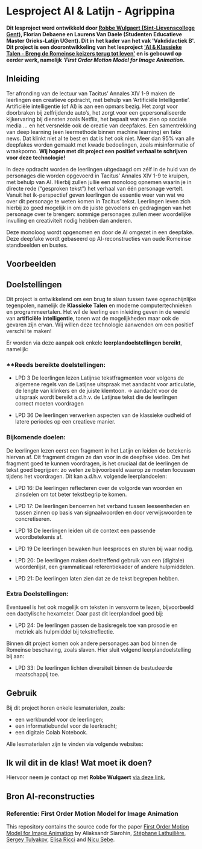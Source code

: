 # **Lesproject AI & Latijn - Agrippina**

**Dit lesproject werd ontwikkeld door [Robbe Wulgaert (Sint-Lievenscollege Gent)](https://robbewulgaert.be), Florian Debaene en Laurens Van Daele (Studenten Educatieve Master Grieks-Latijn UGent). Dit in het kader van het vak 'Vakdidactiek B'. Dit project is een doorontwikkeling van het lesproject ['AI & Klassieke Talen - Breng de Romeinse keizers terug tot leven'](https://www.robbewulgaert.be/onderwijs/ai-klassieke-talen-breng-de-romeinse-keizers-tot-leven) en is gebouwd op eerder werk, namelijk *'First Order Motion Model for Image Animation*.** 

## **Inleiding**
Ter afronding van de lectuur van Tacitus’ Annales XIV 1-9 maken de leerlingen een creatieve opdracht, met behulp van ‘Artificiële Intelligentie’. Artificiële intelligentie (of AI) is aan een opmars bezig. Het zorgt voor doorbraken bij zelfrijdende auto’s, het zorgt voor een gepersonaliseerde kijkervaring bij diensten zoals Netflix, het bepaalt wat we zien op sociale media ... en het versnelde ook de creatie van deepfakes. Een samentrekking van deep learning (een leermethode binnen machine learning) en fake news. Dat klinkt niet al te best en dat is het ook niet. Meer dan 95% van alle deepfakes worden gemaakt met kwade bedoelingen, zoals misinformatie of wraakporno. **Wij hopen met dit project een positief verhaal te schrijven voor deze technologie!**

In deze opdracht worden de leerlingen uitgedaagd om zélf in de huid van de personages die worden opgevoerd in Tacitus’ Annales XIV 1-9 te kruipen, met behulp van AI. Hierbij zullen jullie een monoloog opnemen waarin je in directe rede (“gesproken tekst”) het verhaal van één personage vertelt. Vanuit het ik-perspectief geven leerlingen de essentie weer van wat we over dit personage te weten komen in Tacitus’ tekst. Leerlingen leven zich hierbij zo goed mogelijk in om de juiste gevoelens en gedragingen van het personage over te brengen: sommige personages zullen meer woordelijke invulling en creativiteit nodig hebben dan anderen. 

Deze monoloog wordt opgenomen en door de AI omgezet in een deepfake. Deze deepfake wordt gebaseerd op AI-reconstructies van oude Romeinse standbeelden en bustes. 

## **Voorbeelden**

## **Doelstellingen**
Dit project is ontwikkelend om een brug te slaan tussen twee ogenschijnlijke tegenpolen, namelijk de **Klassieke Talen** en moderne computertechnieken en programmeertalen. Het wil de leerling een inleiding geven in de wereld van **artificiële intelligentie**, tonen wat de mogelijkheden maar ook de gevaren zijn ervan. Wij willen deze technologie aanwenden om een positief verschil te maken! 

Er worden via deze aanpak ook enkele **leerplandoelstellingen bereikt**, namelijk: 

### **Reeds bereikte doelstellingen: 
* LPD 3 De leerlingen lezen Latijnse tekstfragmenten voor volgens de algemene regels van de Latijnse uitspraak met aandacht voor articulatie, de lengte van klinkers en de juiste klemtoon. → aandacht voor de uitspraak wordt bereikt a.d.h.v. de Latijnse tekst die de leerlingen correct moeten voordragen  

* LPD 36 De leerlingen verwerken aspecten van de klassieke oudheid of latere periodes op een creatieve manier. 

### **Bijkomende doelen:**
De leerlingen lezen eerst een fragment in het Latijn en leiden de betekenis hiervan af. Dit fragment dragen ze dan voor in de deepfake video. Om het fragment goed te kunnen voordragen, is het cruciaal dat de leerlingen de tekst goed begrijpen: zo weten ze bijvoorbeeld waarop ze moeten focussen tijdens het voordragen. Dit kan a.d.h.v. volgende leerplandoelen:  


* LPD 16: De leerlingen reflecteren over de volgorde van woorden en zinsdelen om tot beter tekstbegrip te komen. 

* LPD 17: De leerlingen benoemen het verband tussen leeseenheden en tussen zinnen op basis van signaalwoorden en door verwijswoorden te concretiseren. 

* LPD 18 De leerlingen leiden uit de context een passende woordbetekenis af. 

* LPD 19 De leerlingen bewaken hun leesproces en sturen bij waar nodig.  

* LPD 20: De leerlingen maken doeltreffend gebruik van een (digitale) woordenlijst, een grammaticaal referentiekader of andere hulpmiddelen. 

* LPD 21: De leerlingen laten zien dat ze de tekst begrepen hebben.  

### **Extra Doelstellingen:**
Eventueel is het ook mogelijk om teksten in versvorm te lezen, bijvoorbeeld een dactylische hexameter. Daar past dit leerplandoel goed bij:  

* LPD 24: De leerlingen passen de basisregels toe van prosodie en metriek als hulpmiddel bij tekstreflectie. 

Binnen dit project komen ook andere personages aan bod binnen de Romeinse beschaving, zoals slaven. Hier sluit volgend leerplandoelstelling bij aan: 

* LPD 33: De leerlingen lichten diversiteit binnen de bestudeerde maatschappij toe. 

## **Gebruik**
Bij dit project horen enkele lesmaterialen, zoals: 
* een werkbundel voor de leerlingen; 
* een informatiebundel voor de leerkracht; 
* een digitale Colab Notebook. 

Alle lesmaterialen zijn te vinden via volgende websites: 

## **Ik wil dit in de klas! Wat moet ik doen?**
Hiervoor neem je contact op met **Robbe Wulgaert** [via deze link.](https://robbewulgaert.be/contact) 


## **Bron AI-reconstructies** 

### **Referentie: First Order Motion Model for Image Animation**

This repository contains the source code for the paper [First Order Motion Model for Image Animation](https://papers.nips.cc/paper/8935-first-order-motion-model-for-image-animation) by Aliaksandr Siarohin, [Stéphane Lathuilière](http://stelat.eu), [Sergey Tulyakov](http://stulyakov.com), [Elisa Ricci](http://elisaricci.eu/) and [Nicu Sebe](http://disi.unitn.it/~sebe/). 

